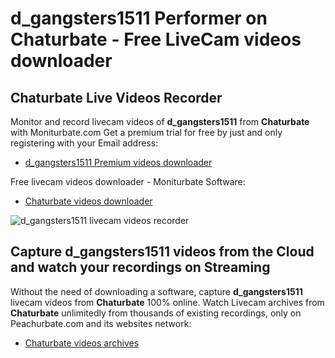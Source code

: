 # d_gangsters1511 Performer on Chaturbate - Free LiveCam videos downloader

## Chaturbate Live Videos Recorder

Monitor and record livecam videos of **d_gangsters1511** from **Chaturbate** with Moniturbate.com
Get a premium trial for free by just and only registering with your Email address:
* [d_gangsters1511 Premium videos downloader](https://moniturbate.com/request-demo-licence-key.html)

Free livecam videos downloader - Moniturbate Software:
* [Chaturbate videos downloader](https://moniturbate.com/moniturbate-download-software.html)

![d_gangsters1511 livecam videos recorder](https://peachurnet.com/templates/moniturbate-software.png)


## Capture d_gangsters1511 videos from the Cloud and watch your recordings on Streaming

Without the need of downloading a software, capture **d_gangsters1511** livecam videos from **Chaturbate** 100% online.
Watch Livecam archives from **Chaturbate** unlimitedly from thousands of existing recordings, only on Peachurbate.com and its websites network:
* [Chaturbate videos archives](https://peachurnet.com/)